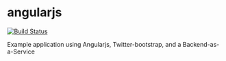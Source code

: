 angularjs
=========

[![Build Status](https://travis-ci.org/kwgoh/awesome-start.png?branch=gh-pages)](https://travis-ci.org/kwgoh/awesome-start)

Example application using Angularjs, Twitter-bootstrap, and a Backend-as-a-Service

